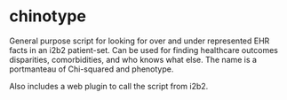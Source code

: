 # chinotype
General purpose script for looking for over and under represented EHR facts in an i2b2 patient-set. Can be used for finding healthcare outcomes disparities, comorbidities, and who knows what else. The name is a portmanteau of Chi-squared and phenotype.

Also includes a web plugin to call the script from i2b2.
